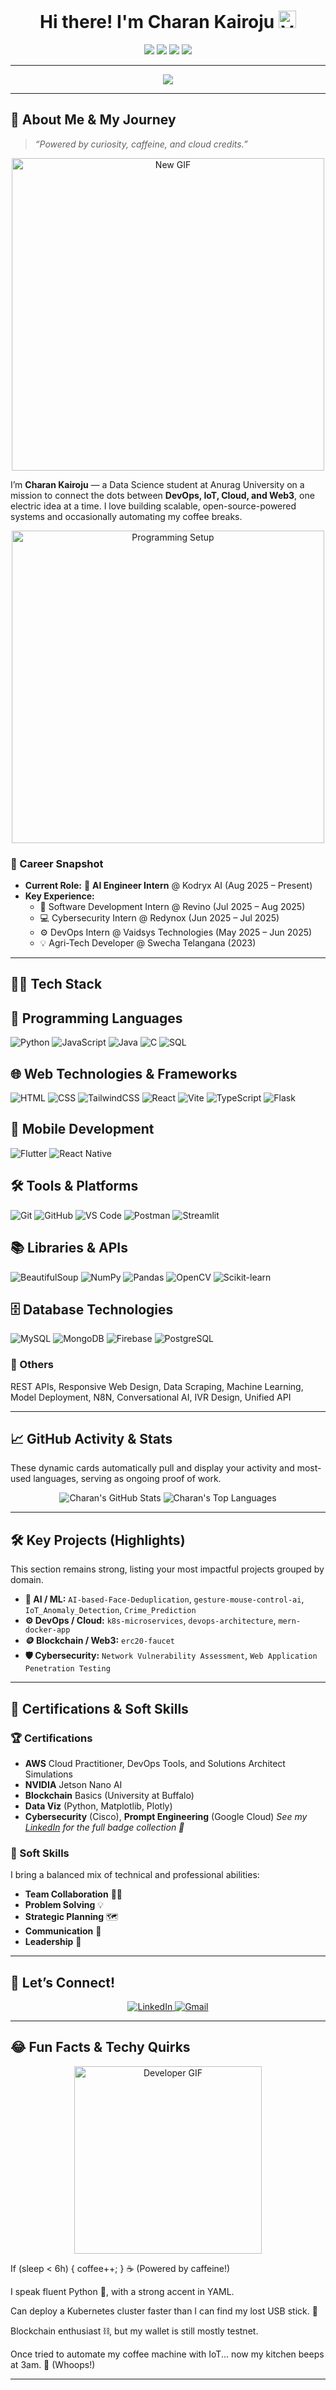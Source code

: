 <h1 align="center">
  Hi there! I'm Charan Kairoju
  <img src="https://img.shields.io/badge/verified-true-blue?style=flat-square&logo=github&label=He/Him" alt="Verification Badge" height="28"/>
</h1>

<p align="center">
  <img src="https://img.shields.io/badge/DevOps-⚡️ElectricOps-blueviolet?style=for-the-badge&logo=docker&logoColor=white"/>
  <img src="https://img.shields.io/badge/IoT-%F0%9F%9A%80%20Cloud%20Connected-brightgreen?style=for-the-badge&logo=raspberrypi&logoColor=white"/>
  <img src="https://img.shields.io/badge/Web3-%F0%9F%A7%A1%20Blockchained-9cf?style=for-the-badge&logo=ethereum&logoColor=white"/>
  <img src="https://img.shields.io/badge/Data%20Science-%F0%9F%A4%96%20Data%20Wizard-orange?style=for-the-badge&logo=python&logoColor=white"/>
</p>

---

<p align="center">
  <img src="https://readme-typing-svg.demolab.com?font=Fira+Code&duration=3500&pause=1000&color=00F7EF&background=00203A&center=true&vCenter=true&width=600&lines=Clouds%2C+Code%2C+Coffee%2C+and+Curiosity.;Open+to+Collabs+and+Internships!;Let%E2%80%99s+build+something+awesome+%F0%9F%9A%80"/>
</p>

---

## 🚀 About Me & My Journey

> _“Powered by curiosity, caffeine, and cloud credits.”_
<p align="center">
  <img src="https://user-images.githubusercontent.com/70382532/138322189-2db8df52-9dcb-40a0-88a8-c365466bd33d.gif" alt="New GIF" width="500"/>
</p>

I’m **Charan Kairoju** — a Data Science student at Anurag University on a mission to connect the dots between **DevOps, IoT, Cloud, and Web3**, one electric idea at a time. I love building scalable, open-source-powered systems and occasionally automating my coffee breaks.

<p align="center">
  <img src="https://raw.githubusercontent.com/halfrost/halfrost/master/icons/header_.png" alt="Programming Setup" width="500"/>
</p>

### 💼 Career Snapshot

- **Current Role:** 🤖 **AI Engineer Intern** @ Kodryx AI (Aug 2025 – Present)
- **Key Experience:**
  - 🚀 Software Development Intern @ Revino (Jul 2025 – Aug 2025)
  - 💻 Cybersecurity Intern @ Redynox (Jun 2025 – Jul 2025)
  - ⚙️ DevOps Intern @ Vaidsys Technologies (May 2025 – Jun 2025)
  - 💡 Agri-Tech Developer @ Swecha Telangana (2023)

---

## 👨‍💻 Tech Stack

## 🧠 Programming Languages  
![Python](https://img.shields.io/badge/-Python-3776AB?style=for-the-badge&logo=python&logoColor=white)  ![JavaScript](https://img.shields.io/badge/-JavaScript-F7DF1E?style=for-the-badge&logo=javascript&logoColor=black)  ![Java](https://img.shields.io/badge/-Java-007396?style=for-the-badge&logo=java&logoColor=white)  ![C](https://img.shields.io/badge/-C-00599C?style=for-the-badge&logo=c&logoColor=white) ![SQL](https://img.shields.io/badge/-SQL-4479A1?style=for-the-badge&logo=mysql&logoColor=white)  

## 🌐 Web Technologies & Frameworks  
![HTML](https://img.shields.io/badge/-HTML5-E34F26?style=for-the-badge&logo=html5&logoColor=white)  ![CSS](https://img.shields.io/badge/-CSS3-1572B6?style=for-the-badge&logo=css3&logoColor=white)  ![TailwindCSS](https://img.shields.io/badge/-Tailwind_CSS-06B6D4?style=for-the-badge&logo=tailwind-css&logoColor=white)  ![React](https://img.shields.io/badge/-React.js-61DAFB?style=for-the-badge&logo=react&logoColor=black) ![Vite](https://img.shields.io/badge/-Vite-646CFF?style=for-the-badge&logo=vite&logoColor=white)  ![TypeScript](https://img.shields.io/badge/-TypeScript-3178C6?style=for-the-badge&logo=typescript&logoColor=white) ![Flask](https://img.shields.io/badge/-Flask-000000?style=for-the-badge&logo=flask&logoColor=white)
## 📱 Mobile Development  
![Flutter](https://img.shields.io/badge/-Flutter-02569B?style=for-the-badge&logo=flutter&logoColor=white) ![React Native](https://img.shields.io/badge/-React_Native-61DAFB?style=for-the-badge&logo=react&logoColor=black)  

## 🛠 Tools & Platforms  
![Git](https://img.shields.io/badge/-Git-F05032?style=for-the-badge&logo=git&logoColor=white)  ![GitHub](https://img.shields.io/badge/-GitHub-181717?style=for-the-badge&logo=github&logoColor=white) ![VS Code](https://img.shields.io/badge/-VS_Code-007ACC?style=for-the-badge&logo=visual-studio-code&logoColor=white) ![Postman](https://img.shields.io/badge/-Postman-FF6C37?style=for-the-badge&logo=postman&logoColor=white) ![Streamlit](https://img.shields.io/badge/-Streamlit-FF4B4B?style=for-the-badge&logo=streamlit&logoColor=white)  

## 📚 Libraries & APIs  
![BeautifulSoup](https://img.shields.io/badge/-BeautifulSoup-4B8BBE?style=for-the-badge&logo=python&logoColor=white)  ![NumPy](https://img.shields.io/badge/-NumPy-013243?style=for-the-badge&logo=numpy&logoColor=white) ![Pandas](https://img.shields.io/badge/-Pandas-150458?style=for-the-badge&logo=pandas&logoColor=white)  ![OpenCV](https://img.shields.io/badge/-OpenCV-5C3EE8?style=for-the-badge&logo=opencv&logoColor=white) ![Scikit-learn](https://img.shields.io/badge/-Scikit--learn-F7931E?style=for-the-badge&logo=scikit-learn&logoColor=white) 
## 🗄 Database Technologies  
![MySQL](https://img.shields.io/badge/-MySQL-4479A1?style=for-the-badge&logo=mysql&logoColor=white) ![MongoDB](https://img.shields.io/badge/-MongoDB-47A248?style=for-the-badge&logo=mongodb&logoColor=white) ![Firebase](https://img.shields.io/badge/-Firebase_DB-FFCA28?style=for-the-badge&logo=firebase&logoColor=black)  ![PostgreSQL](https://img.shields.io/badge/-PostgreSQL-336791?style=for-the-badge&logo=postgresql&logoColor=white)  

### 🔧 Others
REST APIs, Responsive Web Design, Data Scraping, Machine Learning, Model Deployment, N8N, Conversational AI, IVR Design, Unified API

---

## 📈 GitHub Activity & Stats

These dynamic cards automatically pull and display your activity and most-used languages, serving as ongoing proof of work.

<p align="center">
  <img src="https://github-readme-stats.vercel.app/api?username=CharanKairoju&show_icons=true&theme=dark&include_all_commits=true&count_private=true" alt="Charan's GitHub Stats" />
  <img src="https://github-readme-stats.vercel.app/api/top-langs/?username=CharanKairoju&layout=compact&theme=dark&hide=html" alt="Charan's Top Languages" />
</p>

---

## 🛠️ Key Projects (Highlights)

This section remains strong, listing your most impactful projects grouped by domain.

- **🤖 AI / ML:** `AI-based-Face-Deduplication`, `gesture-mouse-control-ai`, `IoT_Anomaly_Detection`, `Crime_Prediction`
- **⚙️ DevOps / Cloud:** `k8s-microservices`, `devops-architecture`, `mern-docker-app`
- **🪙 Blockchain / Web3:** `erc20-faucet`
- **🛡️ Cybersecurity:** `Network Vulnerability Assessment`, `Web Application Penetration Testing`

---

## 🏅 Certifications & Soft Skills

### 🏆 Certifications
- **AWS** Cloud Practitioner, DevOps Tools, and Solutions Architect Simulations
- **NVIDIA** Jetson Nano AI
- **Blockchain** Basics (University at Buffalo)
- **Data Viz** (Python, Matplotlib, Plotly)
- **Cybersecurity** (Cisco), **Prompt Engineering** (Google Cloud)
_See my [LinkedIn](https://www.linkedin.com/in/charankairoju) for the full badge collection 🏅_

### 🤝 Soft Skills
I bring a balanced mix of technical and professional abilities:
- **Team Collaboration** 🧑‍💻
- **Problem Solving** 💡
- **Strategic Planning** 🗺️
- **Communication** 📢
- **Leadership** 👑

---

## 👋 Let’s Connect!

<p align="center">
  <a href="https://www.linkedin.com/in/charankairoju/" target="_blank">
    <img src="https://img.shields.io/badge/LinkedIn-connect-blue?style=for-the-badge&logo=linkedin" alt="LinkedIn" />
  </a>
  <a href="mailto:charankairoju@gmail.com">
    <img src="https://img.shields.io/badge/Gmail-email-ff4b2b?style=for-the-badge&logo=gmail&logoColor=white" alt="Gmail" />
  </a>
</p>

---

## 😂 Fun Facts & Techy Quirks
<p align="center"> <img src="https://user-images.githubusercontent.com/73097560/115834477-dbab4500-a447-11eb-9086-1d0b3027b4d3.gif" alt="Developer GIF" width="300" /> </p>

If (sleep < 6h) { coffee++; } ☕ (Powered by caffeine!)

I speak fluent Python 🐍, with a strong accent in YAML.

Can deploy a Kubernetes cluster faster than I can find my lost USB stick. 🚀

Blockchain enthusiast ⛓️, but my wallet is still mostly testnet.

Once tried to automate my coffee machine with IoT... now my kitchen beeps at 3am. 🤖 (Whoops!)

---
